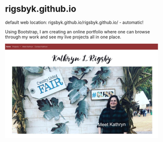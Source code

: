 # rigsbyk.github.io
default web location: rigsbyk.github.io/rigsbyk.github.io/ - automatic!

Using Bootstrap, I am creating an online portfolio where one can browse through my work and see my live projects all in one place. 

![GitHub Logo](/images/read-me.jpg)
